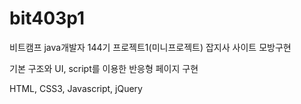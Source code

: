# bit403p1

비트캠프 java개발자 144기 프로젝트1(미니프로젝트)
잡지사 사이트 모방구현

기본 구조와 UI, script를 이용한 반응형 페이지 구현

HTML, CSS3, Javascript, jQuery
